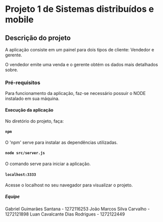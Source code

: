 # Projeto 1 de Sistemas distribuídos e mobile

## Descrição do projeto

A aplicação consiste em um painel para dois tipos de cliente: Vendedor e gerente.

O vendedor emite uma venda e o gerente obtém os dados mais detalhados sobre.

### Pré-requisitos

Para funcionamento da aplicação, faz-se necessário possuir o NODE instalado em sua máquina.

#### Execução da aplicação

No diretório do projeto, faça:

#### `npm`

O 'npm' serve para instalar as dependências utilizadas.

#### `node src/server.js`

O comando serve para iniciar a aplicação.

#### `localhost:3333`

Acesse o localhost no seu navegador para visualizar o projeto.

##### Equipe

Gabriel Guimarães Santana - 1272116253
João Marcos Silva Carvalho - 1272121898
Luan Cavalcante Dias Rodrigues - 1272122449
